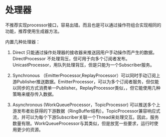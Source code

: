 # 处理器
不推荐实现processor接口，容易出错。而且也是可以通过操作符组合实现相同的功能，推荐使用生成器方法。

内置几种处理器：

1. Direct 只能通过操作处理器的接收器来推送因用户手动操作而产生的数据。DirectProcessor 不处理背压，但可用于向多个订阅者发布。UnicastProcessor，用队列处理背压，但是只能为一个Subscriber服务。

2. Synchronous （EmitterProcessor,ReplayProcessor）可以同时手动订阅上游Publisher推送数据。EmitterProcessor，可以为多个订阅者服务，但仅能以同步的方式消费单一Publisher。ReplayProcessor类似，，但它能使用几种策略来缓存传入数据。

3. Asynchronous (WorkQueueProcessor，TopicProcessor) 可以推送多个上游发布者处获得的下游数据（RingBuffer结构）。TopicProcessor兼容响应式流，并可以为每个下游Subscriber关联一个Thread来处理交互。因此，服务数量有限。WorkQueueProcessor与其类似，但是放宽一些要求，运行时使用更少的资源。 